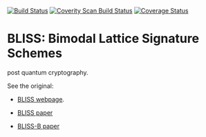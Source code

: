 [![Build Status](https://travis-ci.org/SRI-CSL/Bliss.svg?branch=master)](https://travis-ci.org/SRI-CSL/Bliss)
[![Coverity Scan Build Status](https://scan.coverity.com/projects/12923/badge.svg)](https://scan.coverity.com/projects/sri-csl-bliss)
[![Coverage Status](https://coveralls.io/repos/github/SRI-CSL/Bliss/badge.svg?branch=master)](https://coveralls.io/github/SRI-CSL/Bliss?branch=master)




BLISS: Bimodal Lattice Signature Schemes
========================================

post quantum cryptography.

See the original:

* [BLISS webpage](https://web.archive.org/web/20151006213007/http://bliss.di.ens.fr/).

* [BLISS paper](papers/DDLL13.pdf)

* [BLISS-B paper](papers/bliss-b.pdf)


